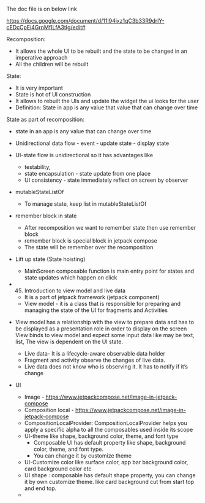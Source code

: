 The doc file is on below link 

https://docs.google.com/document/d/11I94ixz1qC3b33R9drlY-cEDcCpEi4GrnMfILfA3tIg/edit#

Recomposition:

- It allows the whole UI to be rebuilt and the state to be changed in an imperative approach
- All the children will be rebuilt


State: 
- It is very important
- State is hot of UI construction 
- It allows to rebuilt the UIs and update the widget the ui looks for the user
- Definition: State in app is any value that value that can change over time

State as part of recomposition:
- state in an app is any value that can change over time
-  Unidirectional data flow - event - update state - display state
-  UI-state flow is unidirectional so it has advantages like
    - testability,
    - state encapsulation - state update from one place
    - UI consistency - state immediately reflect on screen by observer
- mutableStateListOf
    - To manage state, keep list in mutableStateListOf
   
- remember block in state
    - After recomposition we want to remember state then use remember block
    - remember block is special block in jetpack compose
    - The state will be remember over the recomposition
   
- Lift up state (State hoisting)
    - MainScreen composable function is main entry point for states and state updates which happen on click
    
- 45. Introduction to view model and live data
    - It is a part of jetpack framework (jetpack component)
    - View model - it is a class that is responsible for preparing and managing the state of the UI for fragments and Activities
    
- View model has a relationship with the view to prepare data and has to be displayed as a presentation role in order to display on the screen
      View binds to view model and expect some input data like may be text, list,
      The view is dependent on the UI state.

   -  Live data- It is a lifecycle-aware observable data holder
   - Fragment and activity observe the changes of live data. 
   - Live data does not know who is observing it. It has to notify if it’s change 
    
- UI 
   - Image - https://www.jetpackcompose.net/image-in-jetpack-compose
   - Composition local - https://www.jetpackcompose.net/image-in-jetpack-compose 
   - CompositionLocalProvider: 
      CompositionLocalProvider helps you apply a specific alpha to all the composables used inside its scope
   - UI-theme like shape, background color, theme, and font type
     - Composable UI has default property like shape, background color, theme, and font type.
     - You can change it by customize theme
   - UI-Customize color like surface color, app bar background color, card background color etc
   - UI shape : composable has default shape property, you can change it by own customize theme.
     like card background cut from start top and end top. 
    - 
    
